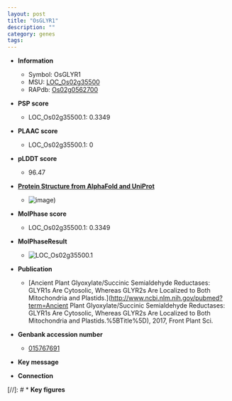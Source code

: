 ```yaml
---
layout: post
title: "OsGLYR1"
description: ""
category: genes
tags: 
---
```


* **Information**  
    + Symbol: OsGLYR1  
    + MSU: [LOC_Os02g35500](http://rice.plantbiology.msu.edu/cgi-bin/ORF_infopage.cgi?orf=LOC_Os02g35500)  
    + RAPdb: [Os02g0562700](http://rapdb.dna.affrc.go.jp/viewer/gbrowse_details/irgsp1?name=Os02g0562700)  

* **PSP score**  
    + LOC_Os02g35500.1: 0.3349 

* **PLAAC score**  
    + LOC_Os02g35500.1: 0 

* **pLDDT score**
    + 96.47

* **[Protein Structure from AlphaFold and UniProt](https://www.uniprot.org/uniprotkb/Q84VC8/entry#structure)**
    + ![image](https://ricepsp.github.io/images/Q8/AF-Q84VC8-F1.png))

* **MolPhase score**
    + LOC_Os02g35500.1: 0.3349

* **MolPhaseResult**
    + ![LOC_Os02g35500.1](https://ricepsp.github.io/pictures/LOC_Os02g/LOC_Os02g35500.1.png)

* **Publication**  
    + [Ancient Plant Glyoxylate/Succinic Semialdehyde Reductases: GLYR1s Are Cytosolic, Whereas GLYR2s Are Localized to Both Mitochondria and Plastids.](http://www.ncbi.nlm.nih.gov/pubmed?term=Ancient Plant Glyoxylate/Succinic Semialdehyde Reductases: GLYR1s Are Cytosolic, Whereas GLYR2s Are Localized to Both Mitochondria and Plastids.%5BTitle%5D), 2017, Front Plant Sci.

* **Genbank accession number**  
    + [015767691](http://www.ncbi.nlm.nih.gov/nuccore/015767691)

* **Key message**  

* **Connection**  

[//]: # * **Key figures**  


